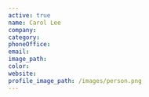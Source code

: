 ```yaml
---
active: true
name: Carol Lee
company:
category:
phoneOffice:
email:
image_path:
color:
website:
profile_image_path: /images/person.png
---
```

